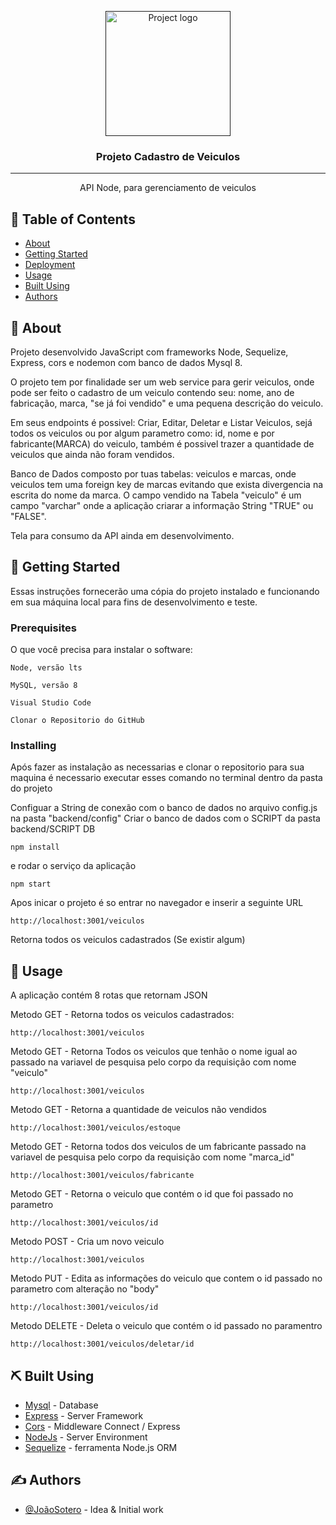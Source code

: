<p align="center">
  <a href="" rel="noopener">
 <img width=200px height=200px src="https://i.imgur.com/6wj0hh6.jpg" alt="Project logo"></a>
</p>

<h3 align="center">Projeto Cadastro de Veiculos</h3>

<div align="center">


</div>

---

<p align="center"> API Node, para gerenciamento de veiculos
    <br> 
</p>

## 📝 Table of Contents

- [About](#about)
- [Getting Started](#getting_started)
- [Deployment](#deployment)
- [Usage](#usage)
- [Built Using](#built_using)
- [Authors](#authors)

## 🧐 About <a name = "about"></a>

Projeto desenvolvido JavaScript com frameworks Node, Sequelize, Express, cors e nodemon com banco de dados Mysql 8. 

O projeto tem por finalidade ser um web service para gerir veiculos, onde pode ser feito o cadastro de um veiculo contendo seu: nome, ano de fabricação, marca, "se já foi vendido" e uma pequena descrição do veiculo.

 Em seus endpoints é possivel: Criar, Editar, Deletar e Listar Veiculos, sejá todos os veiculos ou por algum parametro como: id, nome e por fabricante(MARCA) do veiculo, também é possivel trazer a quantidade de veiculos que ainda não foram vendidos.

 Banco de Dados composto por tuas tabelas: veiculos e marcas, onde veiculos tem uma foreign key de marcas evitando que exista divergencia na escrita do nome da marca. O campo vendido na Tabela "veiculo" é um campo "varchar" onde a aplicação criarar a informação String "TRUE" ou "FALSE".

 Tela para consumo da API ainda em desenvolvimento.

## 🏁 Getting Started <a name = "getting_started"></a>

Essas instruções fornecerão uma cópia do projeto instalado e funcionando em sua máquina local para fins de desenvolvimento e teste.

### Prerequisites

O que você precisa para instalar o software:

```
Node, versão lts
```
```
MySQL, versão 8
```
```
Visual Studio Code
```
```
Clonar o Repositorio do GitHub
```
### Installing
Após fazer as instalação as necessarias e clonar o repositorio para sua maquina é necessario executar esses comando no terminal dentro da pasta do projeto

Configuar a String de conexão com o banco de dados no arquivo config.js na pasta "backend/config"
Criar o banco de dados com o SCRIPT da pasta backend/SCRIPT DB

```
npm install
```

e rodar o serviço da aplicação

```
npm start
```

Apos inicar o projeto é so entrar no navegador e inserir a seguinte URL 

```
http://localhost:3001/veiculos 
```
Retorna todos os veiculos cadastrados (Se existir algum)

## 🎈 Usage <a name="usage"></a>

A aplicação contém 8 rotas que retornam JSON


Metodo GET - Retorna todos os veiculos cadastrados:
```
http://localhost:3001/veiculos 
```
Metodo GET - Retorna Todos os veiculos que tenhão o nome igual ao passado na variavel de pesquisa pelo corpo da requisição com nome "veiculo"
```
http://localhost:3001/veiculos 
```
Metodo GET - Retorna a quantidade de veiculos não vendidos
```
http://localhost:3001/veiculos/estoque 
```
Metodo GET - Retorna todos dos veiculos de um fabricante passado na variavel de pesquisa pelo corpo da requisição com nome "marca_id"
```
http://localhost:3001/veiculos/fabricante 
```
Metodo GET - Retorna o veiculo que contém o id que foi passado no parametro
```
http://localhost:3001/veiculos/id 
```
Metodo POST - Cria um novo veiculo
```
http://localhost:3001/veiculos 
```
Metodo PUT - Edita as informações do veiculo que contem o id passado no parametro com alteração no "body"
```
http://localhost:3001/veiculos/id 
```
Metodo DELETE - Deleta o veiculo que contém o id passado no paramentro
```
http://localhost:3001/veiculos/deletar/id 
```

## ⛏️ Built Using <a name = "built_using"></a>

- [Mysql](https://www.mysql.com/) - Database
- [Express](https://expressjs.com/) - Server Framework
- [Cors](https://www.npmjs.com/package/cors) - Middleware Connect / Express
- [NodeJs](https://nodejs.org/en/) - Server Environment
- [Sequelize](https://www.npmjs.com/package/sequelize) -  ferramenta Node.js ORM


## ✍️ Authors <a name = "authors"></a>

- [@JoãoSotero](https://github.com/joao-sotero) - Idea & Initial work

